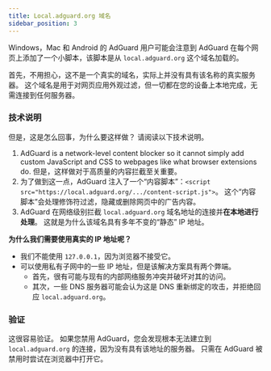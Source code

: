 ```yaml
---
title: Local.adguard.org 域名
sidebar_position: 3
---
```


Windows，Mac 和 Android 的 AdGuard 用户可能会注意到 AdGuard 在每个网页上添加了一个小脚本，该脚本是从 `local.adguard.org` 这个域名加载的。

首先，不用担心，这不是一个真实的域名，实际上并没有具有该名称的真实服务器。 这个域名是用于对网页应用外观过滤，但一切都在您的设备上本地完成，无需连接到任何服务器。

### 技术说明

但是，这是怎么回事，为什么要这样做？ 请阅读以下技术说明。

1. AdGuard is a network-level content blocker so it cannot simply add custom JavaScript and CSS to webpages like what browser extensions do. 但是，这样做对于高质量的内容拦截至关重要。
2. 为了做到这一点，AdGuard 注入了一个“内容脚本”：`<script src="https://local.adguard.org/.../content-script.js">`。 这个“内容脚本”会处理修饰符过滤，隐藏或删除网页中的广告内容。
3. AdGuard 在网络级别拦截 `local.adguard.org` 域名地址的连接并**在本地进行处理**。 这就是为什么该域名具有多年不变的“静态” IP 地址。

**为什么我们需要使用真实的 IP 地址呢？**

* 我们不能使用 `127.0.0.1`，因为浏览器不接受它。
* 可以使用私有子网中的一些 IP 地址，但是该解决方案具有两个弊端。
    * 首先，很有可能与现有的内部网络服务冲突并破坏对其的访问。
    * 其次，一些 DNS 服务器可能会认为这是 DNS 重新绑定的攻击，并拒绝回应 `local.adguard.org`。

### 验证

这很容易验证。 如果您禁用 AdGuard，您会发现根本无法建立到 `local.adguard.org` 的连接，因为没有具有该地址的服务器。 只需在 AdGuard 被禁用时尝试在浏览器中打开它。